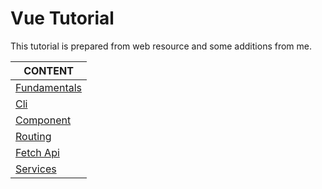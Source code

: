 # Vue Tutorial

This tutorial is prepared from web resource and some additions from me.

CONTENT |
--- |
[Fundamentals](./js-vue-1-Fundamentals.md) |
[Cli](./js-vue-2-cli.md) |
[Component](./js-vue-3-component.md) |
[Routing](./js-vue-5-Routing.md) |
[Fetch Api](./js-vue-6-Fetch-Api.md) |
[Services](./js-vue-7-Services.md) |